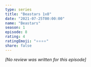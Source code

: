 ```yaml
---
type: series
title: "Beastars 1x8"
date: "2021-07-25T00:00:00"
name: "Beastars"
season: 1
episode: 8
rating: 4
ratingEmoji: "⭐️⭐️⭐️⭐️"
share: false
---
```


*[No review was written for this episode]*
